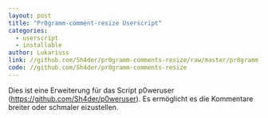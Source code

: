 ```yaml
---
layout: post
title: "Pr0gramm-comment-resize Userscript"
categories:
  - userscript
  - installable
author: Lukariuss
link: //github.com/Sh4der/pr0gramm-comments-resize/raw/master/pr0gramm-comments-resize.user.js
code: //github.com/Sh4der/pr0gramm-comments-resize
---
```


Dies ist eine Erweiterung für das Script p0weruser (https://github.com/Sh4der/p0weruser).
Es ermöglicht es die Kommentare breiter oder schmaler eizustellen.
